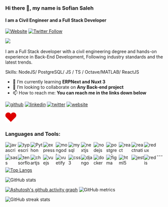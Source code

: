 ### Hi there 👋, my name is Sofian Saleh
#### I am a Civil Engineer and  a Full Stack Developer


[![Website](https://img.shields.io/website?label=sofian-saleh.netlify.app&style=for-the-badge&url=https%3A%2F%2Fcodestackr.com)](https://sofian-saleh.netlify.app)
[![Twitter Follow](https://img.shields.io/twitter/follow/SofianSaleh11?color=1DA1F2&logo=twitter&style=for-the-badge)](https://twitter.com/intent/follow?screen_name=SofianSaleh11)

![](https://komarev.com/ghpvc/?username=SofianSaleh&color=blue) 
<!--
[![trophy](https://github-profile-trophy.vercel.app/?username=SofianSaleh&theme=onedark)](https://github.com/ryo-ma/github-profile-trophy) -->

I am a Full Stack developer with a civil engineering degree and hands-on experience in Back-End Development, Following industry standards and the latest trends.

Skills: NodeJS/ PostgreSQL/ JS / TS / Octave/MATLAB/ ReactJS 

<!-- - 🔭 I’m currently working on **Logistic Regression**  -->
- 🌱 I’m currently learning **ERPNext and Nuxt 3** 
- 👯 I’m looking to collaborate on **Any Back-end project** 
- 📫 How to reach me: **You can reach me in the links down below** 

<!--START_SECTION:waka-->
<!--END_SECTION:waka-->
<!--https://cdn.jsdelivr.net/npm/simple-icons@3.0.1/icons/github.svg
https://cdn.jsdelivr.net/gh/walkxcode/dashboard-icons@master/png/github-light.png -->
[<img src='https://cdn.jsdelivr.net/gh/walkxcode/dashboard-icons@master/png/github-light.png' alt='github' height='40'>](https://github.com/SofianSaleh)  [<img src='https://cdn.jsdelivr.net/gh/walkxcode/dashboard-icons@master/png/linkedin.png' alt='linkedin' height='40'>](https://www.linkedin.com/in/sofian-saleh/) [<img src='https://cdn.jsdelivr.net/gh/walkxcode/dashboard-icons@master/png/twitter.png' alt='twitter' height='40'>](https://twitter.com/SofianSaleh11)  [<img src='https://cdn.jsdelivr.net/npm/simple-icons@3.0.1/icons/icloud.svg' alt='website' height='40'>](https://sofian-saleh.netlify.app)  


<a href='https://docs.github.com/en/github/supporting-the-open-source-community-with-github-sponsors'><img src='https://raw.githubusercontent.com/acervenky/animated-github-badges/master/assets/sponsorbadge.gif' width='35' height='35'></a> 
 



<h3 align="left">Languages and Tools:</h3>

<p align="left"> 
 
 <a href="https://developer.mozilla.org/en-US/docs/Web/JavaScript" target="_blank"> <img src="https://www.vectorlogo.zone/logos/javascript/javascript-icon.svg" alt="javascript" width="40" height="40" align="left"/> </a>

<a href="https://www.typescriptlang.org/" target="_blank"> <img src="https://www.vectorlogo.zone/logos/typescriptlang/typescriptlang-icon.svg" alt="typescript" width="40" height="40" align="left"/> </a>

<a href="https://www.python.org/" target="_blank"> <img src="https://www.vectorlogo.zone/logos/python/python-icon.svg" alt="Python" width="40" height="40" align="left"/> </a>

<a href="https://expressjs.com" target="_blank"> <img src="https://www.vectorlogo.zone/logos/expressjs/expressjs-icon.svg" alt="express" width="40" height="40" align="left"/> </a>

<a href="https://www.mongodb.com/" target="_blank"> <img src="https://www.vectorlogo.zone/logos/mongodb/mongodb-icon.svg" alt="mongodb" width="40" height="40" align="left"/> </a>

<a href="https://www.mysql.com/" target="_blank"> <img src="https://www.vectorlogo.zone/logos/mysql/mysql-icon.svg" alt="mysql" width="40" height="40" align="left"/> </a>

<a href="https://nextjs.org/" target="_blank"> <img src="https://cdn.worldvectorlogo.com/logos/nextjs-3.svg" alt="nextjs" width="40" height="40" align="left"/> </a>

<a href="https://nodejs.org" target="_blank"> <img src="https://www.vectorlogo.zone/logos/nodejs/nodejs-icon.svg" alt="nodejs" width="40" height="40" align="left"/> </a>

<a href="https://www.postgresql.org" target="_blank"> <img src="https://www.vectorlogo.zone/logos/postgresql/postgresql-icon.svg" alt="postgresql" width="40" height="40" align="left"/> </a>

<a href="https://reactjs.org/" target="_blank"> <img src="https://www.vectorlogo.zone/logos/reactjs/reactjs-icon.svg" alt="react" width="40" height="40" align="left"/> </a>

<a href="https://reactnative.dev/" target="_blank"> <img src="https://reactnative.dev/img/header_logo.svg" alt="reactnative" width="40" height="40"  align="left"/> </a>

<a href="https://redux.js.org" target="_blank"> <img src="https://redux.js.org/img/redux.svg" alt="redux" width="40" height="40" align="left"/> </a>

<a href="https://sass-lang.com" target="_blank"> <img src="https://www.vectorlogo.zone/logos/sass-lang/sass-lang-icon.svg" alt="sass" width="40" height="40" align="left"/> </a>

<a href="https://www.tensorflow.org" target="_blank"> <img src="https://www.vectorlogo.zone/logos/tensorflow/tensorflow-icon.svg" alt="tensorflow" width="40" height="40" align="left"/> </a>

<a href="https://www.chartjs.org" target="_blank"> <img src="https://www.chartjs.org/media/logo-title.svg" alt="chartjs" width="40" height="40" align="left"/> </a>

<a href="https://vuejs.org/" target="_blank"> <img src="https://www.vectorlogo.zone/logos/vuejs/vuejs-icon.svgg" alt="vuejs" width="40" height="40" align="left"/> </a>

<a href="https://vuetifyjs.com/en/" target="_blank"> <img src="https://bestofjs.org/logos/vuetify.svg" alt="vuetify" width="40" height="40" align="left"/> </a>

<a href="https://www.w3schools.com/css/" target="_blank"> <img src="https://www.vectorlogo.zone/logos/w3_css/w3_css-icon.svg" alt="css3" width="40" height="40" align="left"/> </a>

<a href="https://www.djangoproject.com/" target="_blank"> <img src="https://www.vectorlogo.zone/logos/djangoproject/djangoproject-icon.svg" alt="django" width="40" height="40" align="left"/> </a>

<a href="https://www.docker.com/" target="_blank"> <img src="https://www.vectorlogo.zone/logos/docker/docker-icon.svg" alt="docker" width="40" height="40" align="left"/> </a>

<a href="https://www.figma.com/" target="_blank"> <img src="https://www.vectorlogo.zone/logos/figma/figma-icon.svg" alt="figma" width="40" height="40" align="left"/> </a>

<a href="https://www.w3.org/html/" target="_blank"> <img src="https://www.vectorlogo.zone/logos/w3_html5/w3_html5-icon.svgg" alt="html5" width="40" height="40" align="left"/> </a>

<a href="https://jestjs.io" target="_blank"> <img src="https://www.vectorlogo.zone/logos/jestjsio/jestjsio-icon.svg" alt="jest" width="40" height="40" align="left"/> </a>

<a href="https://redis.io" target="_blank"> <img src="https://www.vectorlogo.zone/logos/redis/redis-icon.svg" alt="redis" width="40" height="40" align="left"/> </a>

</p>
<br />
<br />
---




[![Top Langs](https://github-readme-stats.vercel.app/api/top-langs/?username=SofianSaleh)](https://github.com/anuraghazra/github-readme-stats)

![GitHub stats](https://github-readme-stats.vercel.app/api?username=SofianSaleh&show_icons=true)  

[![Ashutosh's github activity graph](https://github-readme-activity-graph.vercel.app/graph?username=SofianSaleh&custom_title=This%20is%20my%20Activity%20Graph&hide_border=true)](https://github.com/ashutosh00710/github-readme-activity-graph)
![GitHub metrics](https://metrics.lecoq.io/SofianSaleh)  

![GitHub streak stats](https://github-readme-streak-stats.herokuapp.com/?user=SofianSaleh) 
